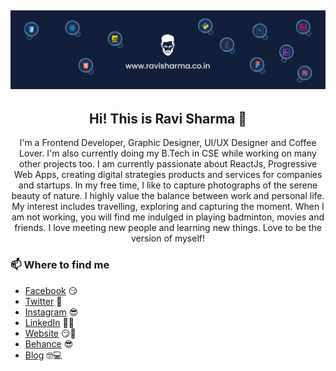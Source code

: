 ## [![Ravi Sharma's header](https://github.com/ravigithub19/ravigithub19/blob/main/img/Desktop%20-%201%20(11).png)](https://ravisharma.co.in)

<h2 align="center">Hi! This is Ravi Sharma 👋</h2>
<p align="center">I'm a Frontend Developer, Graphic Designer, UI/UX Designer and Coffee Lover.
I'm also currently doing my B.Tech in CSE while working on many other projects too.
I am currently passionate about ReactJs, Progressive Web Apps, creating digital strategies products and services for companies and startups.
In my free time, I like to capture photographs of the serene beauty of nature. I highly value the balance between work and personal life. My interest includes travelling, exploring and capturing the moment. When I am not working, you will find me indulged in playing badminton, movies and friends. I love meeting new people and learning new things. Love to be the version of myself!</p>

### 📫 Where to find me
- [Facebook](http://facebook.com/profile.php?id=100005406161244) 😏
- [Twitter](https://twitter.com/RaviSha19828890) 🐤
- [Instagram](http://instagram.com/_imravisharma) 😎
- [LinkedIn](https://linkedin.com/in/ravisharma18) 👨💼
- [Website](https://ravisharma.co.in) 😏🔗
- [Behance](https://www.behance.net/ravikumar93) 😎 
- [Blog](https://raviphotogravi.blogspot.com/) 🤓💻
